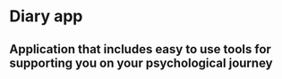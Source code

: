 # Diary app

## Application that includes easy to use tools for supporting you on your psychological journey
